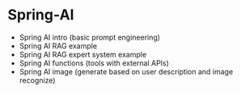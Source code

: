 # Spring-AI

- Spring AI intro (basic prompt engineering)
- Spring AI RAG example
- Spring AI RAG expert system example
- Spring AI functions (tools with external APIs)
- Spring AI image (generate based on user description and image recognize)

